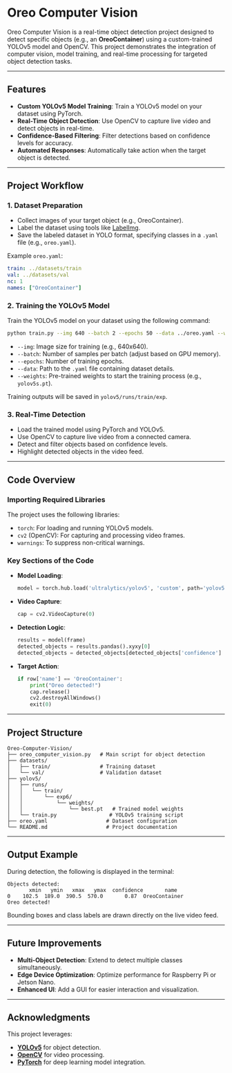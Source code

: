 # Oreo Computer Vision

Oreo Computer Vision is a real-time object detection project designed to detect specific objects (e.g., an **OreoContainer**) using a custom-trained YOLOv5 model and OpenCV. This project demonstrates the integration of computer vision, model training, and real-time processing for targeted object detection tasks.

---

## Features

- **Custom YOLOv5 Model Training**: Train a YOLOv5 model on your dataset using PyTorch.
- **Real-Time Object Detection**: Use OpenCV to capture live video and detect objects in real-time.
- **Confidence-Based Filtering**: Filter detections based on confidence levels for accuracy.
- **Automated Responses**: Automatically take action when the target object is detected.

---

## Project Workflow

### 1. Dataset Preparation

- Collect images of your target object (e.g., OreoContainer).
- Label the dataset using tools like [LabelImg](https://github.com/tzutalin/labelImg).
- Save the labeled dataset in YOLO format, specifying classes in a `.yaml` file (e.g., `oreo.yaml`).

Example `oreo.yaml`:

```yaml
train: ../datasets/train
val: ../datasets/val
nc: 1
names: ["OreoContainer"]
```

### 2. Training the YOLOv5 Model

Train the YOLOv5 model on your dataset using the following command:

```bash
python train.py --img 640 --batch 2 --epochs 50 --data ../oreo.yaml --weights yolov5s.pt
```

- `--img`: Image size for training (e.g., 640x640).
- `--batch`: Number of samples per batch (adjust based on GPU memory).
- `--epochs`: Number of training epochs.
- `--data`: Path to the `.yaml` file containing dataset details.
- `--weights`: Pre-trained weights to start the training process (e.g., `yolov5s.pt`).

Training outputs will be saved in `yolov5/runs/train/exp`.

### 3. Real-Time Detection

- Load the trained model using PyTorch and YOLOv5.
- Use OpenCV to capture live video from a connected camera.
- Detect and filter objects based on confidence levels.
- Highlight detected objects in the video feed.

---

## Code Overview

### Importing Required Libraries

The project uses the following libraries:

- `torch`: For loading and running YOLOv5 models.
- `cv2` (OpenCV): For capturing and processing video frames.
- `warnings`: To suppress non-critical warnings.

### Key Sections of the Code

- **Model Loading**:

  ```python
  model = torch.hub.load('ultralytics/yolov5', 'custom', path='yolov5/runs/train/exp6/weights/best.pt')
  ```

- **Video Capture**:

  ```python
  cap = cv2.VideoCapture(0)
  ```

- **Detection Logic**:

  ```python
  results = model(frame)
  detected_objects = results.pandas().xyxy[0]
  detected_objects = detected_objects[detected_objects['confidence'] >= 0.25]
  ```

- **Target Action**:
  ```python
  if row['name'] == 'OreoContainer':
      print("Oreo detected!")
      cap.release()
      cv2.destroyAllWindows()
      exit(0)
  ```

---

## Project Structure

```
Oreo-Computer-Vision/
├── oreo_computer_vision.py   # Main script for object detection
├── datasets/
│   ├── train/                # Training dataset
│   └── val/                  # Validation dataset
├── yolov5/
│   ├── runs/
│   │   └── train/
│   │       └── exp6/
│   │           └── weights/
│   │               └── best.pt   # Trained model weights
│   └── train.py                 # YOLOv5 training script
├── oreo.yaml                   # Dataset configuration
└── README.md                   # Project documentation
```

---

## Output Example

During detection, the following is displayed in the terminal:

```
Objects detected:
       xmin   ymin   xmax   ymax  confidence       name
0    102.5  189.0  390.5  570.0       0.87  OreoContainer
Oreo detected!
```

Bounding boxes and class labels are drawn directly on the live video feed.

---

## Future Improvements

- **Multi-Object Detection**: Extend to detect multiple classes simultaneously.
- **Edge Device Optimization**: Optimize performance for Raspberry Pi or Jetson Nano.
- **Enhanced UI**: Add a GUI for easier interaction and visualization.

---

## Acknowledgments

This project leverages:

- **[YOLOv5](https://github.com/ultralytics/yolov5)** for object detection.
- **[OpenCV](https://opencv.org/)** for video processing.
- **[PyTorch](https://pytorch.org/)** for deep learning model integration.
